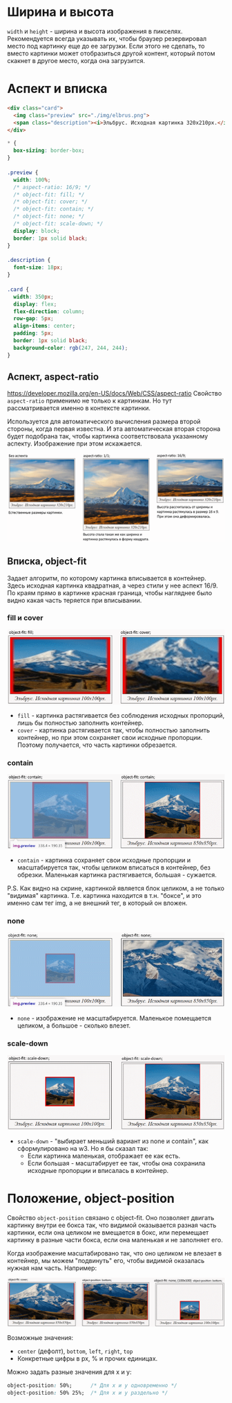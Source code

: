 # Ширина и высота

`width` и `height` - ширина и высота изображения в пикселях. Рекомендуется всегда указывать их, чтобы браузер резервировал место под картинку еще до ее загрузки. Если этого не сделать, то вместо картинки может отобразиться другой контент, который потом скакнет в другое место, когда она загрузится.

# Аспект и вписка

```html
<div class="card">
  <img class="preview" src="./img/elbrus.png">
  <span class="description"><i>Эльбрус. Исходная картинка 320х210px.</i></span>
</div>
```

```css
* {
  box-sizing: border-box;
}

.preview {
  width: 100%;
  /* aspect-ratio: 16/9; */
  /* object-fit: fill; */
  /* object-fit: cover; */
  /* object-fit: contain; */
  /* object-fit: none; */
  /* object-fit: scale-down; */
  display: block;
  border: 1px solid black;
}

.description {
  font-size: 18px;
}

.card {
  width: 350px;
  display: flex;
  flex-direction: column;
  row-gap: 5px;
  align-items: center;
  padding: 5px;
  border: 1px solid black;
  background-color: rgb(247, 244, 244);
}
```

## Аспект, aspect-ratio

https://developer.mozilla.org/en-US/docs/Web/CSS/aspect-ratio Свойство `aspect-ratio` применимо не только к картинкам. Но тут рассматривается именно в контексте картинки.

Используется для автоматического вычисления размера второй стороны, когда первая известна. И эта автоматическая вторая сторона будет подобрана так, чтобы картинка соответствовала указанному аспекту. Изображение при этом искажается.

<img src="img/img-aspect.png" alt="img-aspect" style="zoom:80%;" />

## Вписка, object-fit

Задает алгоритм, по которому картинка вписывается в контейнер. Здесь исходная картинка квадратная, а через стили у нее аспект 16/9. По краям прямо в картинке красная граница, чтобы нагляднее было видно какая часть теряется при вписывании.

### fill и cover

<img src="img/img-object-fit-fill-cover.png" alt="img-object-fit-fill-cover" style="zoom:80%;" />

* `fill` - картинка растягивается без соблюдения исходных пропорций, лишь бы полностью заполнить контейнер.
* `cover` - картинка растягивается так, чтобы полностью заполнить контейнер, но при этом сохраняет свои исходные пропорции. Поэтому получается, что часть картинки обрезается.

### contain

<img src="img/img-object-fit-contain.png" alt="img-object-fit-contain" style="zoom:80%;" />

* `contain` - картинка сохраняет свои исходные пропорции и масштабируется так, чтобы целиком вписаться в контейнер, без обрезки. Маленькая картинка растягивается, большая - сужается.

P.S. Как видно на скрине, картинкой является блок целиком, а не только "видимая" картинка. Т.е. картинка находится в т.н. "боксе", и это именно сам тег img, а не внешний тег, в который он вложен.

### none

<img src="img/img-object-fit-none.png" alt="img-object-fit-none" style="zoom:80%;" />

* `none` - изображение не масштабируется. Маленькое помещается целиком, а большое - сколько влезет.

### scale-down

<img src="img/img-object-fit-scale-down.png" alt="img-object-fit-scale-down" style="zoom:80%;" />

* `scale-down` - "выбирает меньший вариант из none и contain", как сформулировано на w3. Но я бы сказал так:
  * Если картинка маленькая, отображает ее как есть.
  * Если большая - масштабирует ее так, чтобы она сохранила исходные пропорции и вписалась в контейнер.

# Положение, object-position

Свойство `object-position` связано с object-fit. Оно позволяет двигать картинку внутри ее бокса так, что видимой оказывается разная часть картинки, если она целиком не вмещается в бокс, или перемещает картинку в разные части бокса, если она маленькая и не заполняет его.

Когда изображение масштабировано так, что оно целиком не влезает в контейнер, мы можем "подвинуть" его, чтобы видимой оказалась нужная нам часть. Например:

<img src="img/img-object-position.png" alt="img-object-position" style="zoom:80%;" />

Возможные значения:

* `center` (дефолт), `bottom`, `left`, `right`, `top`
* Конкретные цифры в px, % и прочих единицах.

Можно задать разные значения для x и y:

```css
object-position: 50%;      /* Для x и y одновременно */
object-position: 50% 25%;  /* Для x и y раздельно */
```

